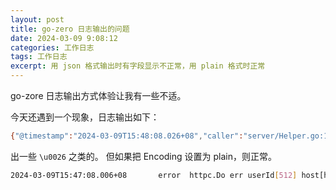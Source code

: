 ```yaml
---
layout: post
title: go-zero 日志输出的问题
date: 2024-03-09 9:08:12
categories: 工作日志
tags: 工作日志 
excerpt: 用 json 格式输出时有字段显示不正常，用 plain 格式时正常
---
```



go-zore 日志输出方式体验让我有一些不适。 

今天还遇到一个现象，日志输出如下：

```sh
{"@timestamp":"2024-03-09T15:48:08.026+08","caller":"server/Helper.go:164","content":"httpc.Do err userId[512] host[http://127.0.0.1:8888/xxxxx/xxxxxxList?offset=0\u0026limit=10\u0026order=desc\u0026sortby=create_time\u0026state=-1\u0026states=0,1,2,3,4\u0026biz_id=0\u0026agent_id=512]","level":"error","span":"66a2ba1882458680","trace":"c94c9ac8179690d592fc348b40666e16"}

```

出一些  `\u0026` 之类的。 但如果把 Encoding 设置为 plain，则正常。 

```sh 
2024-03-09T15:47:08.006+08       error  httpc.Do err userId[512] host[http://127.0.0.1:8888/xxxxx/xxxxxxList?offset=0&limit=10&order=desc&sortby=create_time&state=-1&states=0,1,2,3,4&biz_id=0&agent_id=512]      caller=server/Helper.go:164        trace=ca5e1ad81e7d0528f38b361c63a75f35  span=48b14f5d8bce91e9
```


